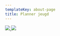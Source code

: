 ```yaml
---
templateKey: about-page
title: Planner jeugd
---
```


<a href="https://form.jotform.com/Kuijken/inloop-training" target="_blank">
 <img src="https://res.cloudinary.com/junior-joy/image/upload/v1588190786/baanplanner_yomwwl.png" style="border:0;">
</a>

<a href="https://eu.jotform.com/Kuijken/inloop-training" target="_blank">
 <img src="https://res.cloudinary.com/junior-joy/image/upload/v1588190770/inloop_c1faul.png" style="border:0;">
</a>
